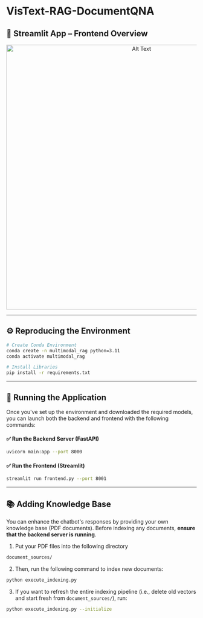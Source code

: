 # VisText-RAG-DocumentQNA

## 🎨 Streamlit App – Frontend Overview
<p align="center">
  <img src="[assets/frontend_ui.png](https://cdn-images-1.medium.com/v2/resize:fit:1200/1*pO6fpSO5ov-R4aluq59R-Q.png)" alt="Alt Text" width="700"/>
</p>

---

## ⚙️ Reproducing the Environment

```bash
# Create Conda Environment
conda create -n multimodal_rag python=3.11
conda activate multimodal_rag

# Install Libraries
pip install -r requirements.txt
```

---
## 🚀 Running the Application

Once you've set up the environment and downloaded the required models, you can launch both the backend and frontend with the following commands:

#### ✅ Run the Backend Server (FastAPI)
```bash
uvicorn main:app --port 8000 
```
#### ✅ Run the Frontend (Streamlit)
```bash
streamlit run frontend.py --port 8001
```

---
## 📚 Adding Knowledge Base
You can enhance the chatbot's responses by providing your own knowledge base (PDF documents).
Before indexing any documents, **ensure that the backend server is running**.                     
1. Put your PDF files into the following directory
```bash
document_sources/
```
2. Then, run the following command to index new documents:
```bash
python execute_indexing.py
```
3. If you want to refresh the entire indexing pipeline (i.e., delete old vectors and start fresh from `document_sources/`), run:
```bash
python execute_indexing.py --initialize
```
